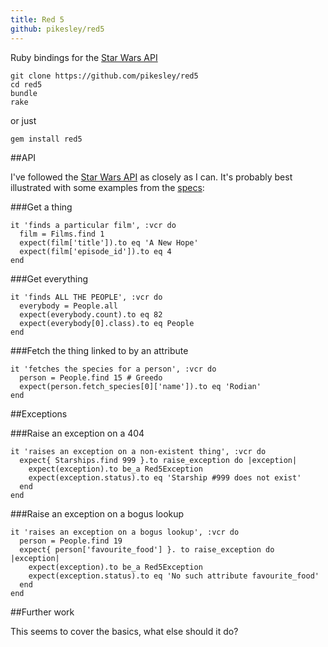 ```yaml
---
title: Red 5
github: pikesley/red5
---
```

Ruby bindings for the [Star Wars API](http://swapi.co)

    git clone https://github.com/pikesley/red5
    cd red5
    bundle
    rake

or just

    gem install red5

##API

I've followed the [Star Wars API](http://swapi.co/documentation#intro) as closely as I can. It's probably best illustrated with some examples from the [specs](https://github.com/pikesley/red5/tree/master/spec):

###Get a thing

    it 'finds a particular film', :vcr do
      film = Films.find 1
      expect(film['title']).to eq 'A New Hope'
      expect(film['episode_id']).to eq 4
    end

###Get everything

    it 'finds ALL THE PEOPLE', :vcr do
      everybody = People.all
      expect(everybody.count).to eq 82
      expect(everybody[0].class).to eq People
    end

###Fetch the thing linked to by an attribute

    it 'fetches the species for a person', :vcr do
      person = People.find 15 # Greedo
      expect(person.fetch_species[0]['name']).to eq 'Rodian'
    end

##Exceptions

###Raise an exception on a 404

    it 'raises an exception on a non-existent thing', :vcr do
      expect{ Starships.find 999 }.to raise_exception do |exception|
        expect(exception).to be_a Red5Exception
        expect(exception.status).to eq 'Starship #999 does not exist'
      end
    end

###Raise an exception on a bogus lookup

    it 'raises an exception on a bogus lookup', :vcr do
      person = People.find 19
      expect{ person['favourite_food'] }. to raise_exception do |exception|
        expect(exception).to be_a Red5Exception
        expect(exception.status).to eq 'No such attribute favourite_food'
      end
    end

##Further work

This seems to cover the basics, what else should it do?
